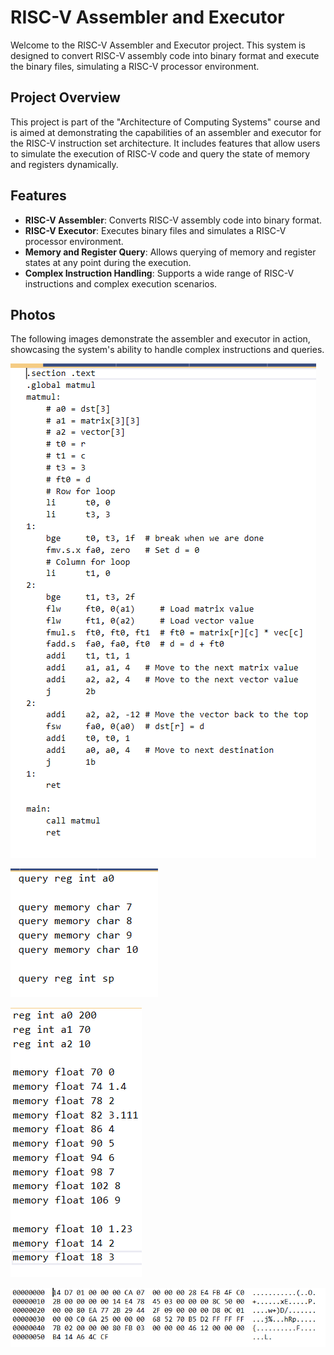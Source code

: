 # RISC-V Assembler and Executor

Welcome to the RISC-V Assembler and Executor project. This system is designed to convert RISC-V assembly code into binary format and execute the binary files, simulating a RISC-V processor environment.

## Project Overview

This project is part of the "Architecture of Computing Systems" course and is aimed at demonstrating the capabilities of an assembler and executor for the RISC-V instruction set architecture. It includes features that allow users to simulate the execution of RISC-V code and query the state of memory and registers dynamically.

## Features

- **RISC-V Assembler**: Converts RISC-V assembly code into binary format.
- **RISC-V Executor**: Executes binary files and simulates a RISC-V processor environment.
- **Memory and Register Query**: Allows querying of memory and register states at any point during the execution.
- **Complex Instruction Handling**: Supports a wide range of RISC-V instructions and complex execution scenarios.

## Photos

The following images demonstrate the assembler and executor in action, showcasing the system's ability to handle complex instructions and queries.

![RISC-V Assembler in action](https://github.com/MihneaAndreescu/RiscVProject/blob/main/373C39C6-B205-46AC-B791-60E1C75BAAD7.png)

![Querying Registers](https://github.com/MihneaAndreescu/RiscVProject/blob/main/3866BE87-EB6D-4D2F-B659-5C484D276AA9.png)

![Executor Running](https://github.com/MihneaAndreescu/RiscVProject/blob/main/954C4AC8-F696-4A8C-A8BE-E92EF8D7DA1D.png)

![Detailed Memory Query](https://github.com/MihneaAndreescu/RiscVProject/blob/main/E2ADDA72-01B1-4AD2-8445-219FC14A070F.png)


